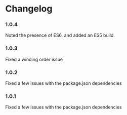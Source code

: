 # Changelog

### 1.0.4

Noted the presence of ES6, and added an ES5 build.

### 1.0.3

Fixed a winding order issue

### 1.0.2

Fixed a few issues with the package.json dependencies

### 1.0.1

Fixed a few issues with the package.json dependencies
